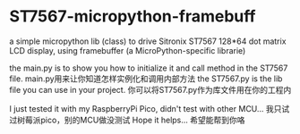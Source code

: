 # ST7567-micropython-framebuff
a simple micropython lib (class) to drive Sitronix ST7567 128*64 dot matrix LCD display, using framebuffer (a MicroPython-specific librarie)

the main.py is to show you how to initialize it and call method in the ST7567 file.
main.py用来让你知道怎样实例化和调用内部方法
the ST7567.py is the lib file you can use in your project.
你可以将ST7567.py作为库文件用在你的工程内

I just tested it with my RaspberryPi Pico, didn't test with other MCU...
我只试过树莓派pico，别的MCU做没测试
Hope it helps...
希望能帮到你咯
